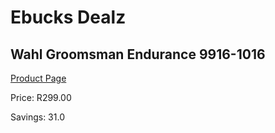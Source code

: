 
# Ebucks Dealz
## Wahl Groomsman Endurance 9916-1016
[Product Page](https://www.ebucks.com/web/shop/productSelected.do?prodId=1191145660&catId=1186081080)

Price: R299.00

Savings: 31.0


	